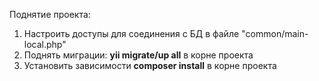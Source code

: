 Поднятие проекта:

1) Настроить доступы для соединения с БД в файле "common/main-local.php"
2) Поднять миграции: **yii migrate/up all** в корне проекта
3) Установить зависимости **composer install** в корне проекта
